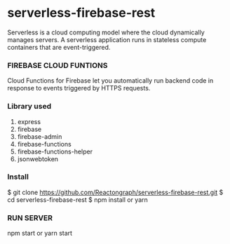 # serverless-firebase-rest

Serverless is a cloud computing model where the cloud dynamically manages servers. A serverless application runs in stateless 
compute containers that are event-triggered.

### FIREBASE CLOUD FUNTIONS

Cloud Functions for Firebase let you automatically run backend code in response to events triggered by HTTPS requests.

### Library used

1. express
2. firebase
3. firebase-admin
4. firebase-functions
5. firebase-functions-helper
6. jsonwebtoken

### Install

$ git clone https://github.com/Reactongraph/serverless-firebase-rest.git
$ cd serverless-firebase-rest
$ npm install or yarn

### RUN SERVER

npm start or yarn start
